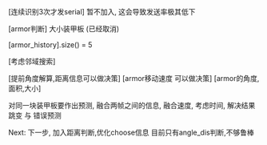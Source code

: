 

[连续识别3次才发serial] 暂不加入, 这会导致发送率极其低下

[armor判断] 大小装甲板 (已经取消)

[armor_history].size() = 5

[考虑邻域搜索]

[提前角度解算,距离信息可以做决策]
[armor移动速度 可以做决策]
[armor的角度,面积,大小]

对同一块装甲板要作出预测, 融合两帧之间的信息, 融合速度, 考虑时间, 解决结果跳变 与 错误预测

Next:
下一步, 加入距离判断,优化choose信息
目前只有angle_dis判断,不够鲁棒

